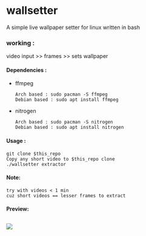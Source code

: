 # wallsetter
A simple live wallpaper setter for linux written in bash 
### working :
video input >> frames >> sets wallpaper

#### Dependencies :
* ffmpeg
  ```
  Arch based : sudo pacman -S ffmpeg
  Debian based : sudo apt install ffmpeg
  ```
 * nitrogen
   ```
   Arch based : sudo pacman -S nitrogen
   Debian based : sudo apt install nitrogen
   ```
#### Usage :
```
git clone $this_repo
Copy any short video to $this_repo clone
./wallsetter extractor
```

#### Note:
```
try with videos < 1 min
cuz short videos == lesser frames to extract
```

#### Preview:
[![](http://img.youtube.com/vi/smD4KK-v5fA/0.jpg)](http://www.youtube.com/watch?v=smD4KK-v5fA "")
---------------------------------------------------------------------------------------------------------------------------------------------------------

